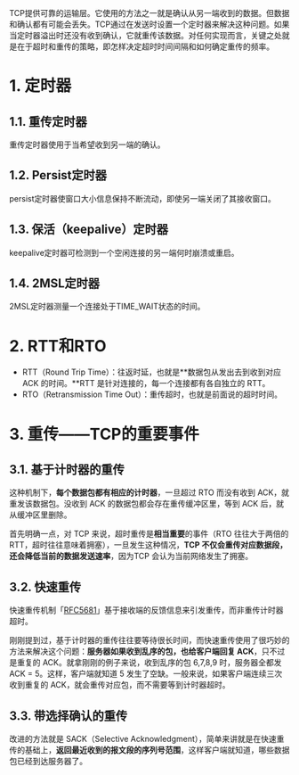 TCP提供可靠的运输层。它使用的方法之一就是确认从另一端收到的数据。但数据和确认都有可能会丢失。TCP通过在发送时设置一个定时器来解决这种问题。如果当定时器溢出时还没有收到确认，它就重传该数据。对任何实现而言，关键之处就是在于超时和重传的策略，即怎样决定超时时间间隔和如何确定重传的频率。

# 1. 定时器

## 1.1. 重传定时器

重传定时器使用于当希望收到另一端的确认。

## 1.2. Persist定时器

persist定时器使窗口大小信息保持不断流动，即使另一端关闭了其接收窗口。

## 1.3. 保活（keepalive）定时器

keepalive定时器可检测到一个空闲连接的另一端何时崩溃或重启。

## 1.4. 2MSL定时器

2MSL定时器测量一个连接处于TIME_WAIT状态的时间。

# 2. RTT和RTO

- RTT（Round Trip Time）：往返时延，也就是**数据包从发出去到收到对应 ACK 的时间。**RTT 是针对连接的，每一个连接都有各自独立的 RTT。
- RTO（Retransmission Time Out）：重传超时，也就是前面说的超时时间。

# 3. 重传——TCP的重要事件

## 3.1. 基于计时器的重传

这种机制下，**每个数据包都有相应的计时器**，一旦超过 RTO 而没有收到 ACK，就重发该数据包。没收到 ACK 的数据包都会存在重传缓冲区里，等到 ACK 后，就从缓冲区里删除。

首先明确一点，对 TCP 来说，超时重传是**相当重要**的事件（RTO 往往大于两倍的 RTT，超时往往意味着拥塞），一旦发生这种情况，**TCP 不仅会重传对应数据段，还会降低当前的数据发送速率**，因为TCP 会认为当前网络发生了拥塞。

## 3.2. 快速重传

快速重传机制「[RFC5681](https://link.zhihu.com/?target=https%3A//tools.ietf.org/html/rfc5681%23page-11)」基于接收端的反馈信息来引发重传，而非重传计时器超时。

刚刚提到过，基于计时器的重传往往要等待很长时间，而快速重传使用了很巧妙的方法来解决这个问题：**服务器如果收到乱序的包，也给客户端回复 ACK**，只不过是重复的 ACK。就拿刚刚的例子来说，收到乱序的包 6,7,8,9 时，服务器全都发 ACK = 5。这样，客户端就知道 5 发生了空缺。一般来说，如果客户端连续三次收到重复的 ACK，就会重传对应包，而不需要等到计时器超时。

## 3.3. 带选择确认的重传

改进的方法就是 SACK（Selective Acknowledgment），简单来讲就是在快速重传的基础上，**返回最近收到的报文段的序列号范围**，这样客户端就知道，哪些数据包已经到达服务器了。

























































